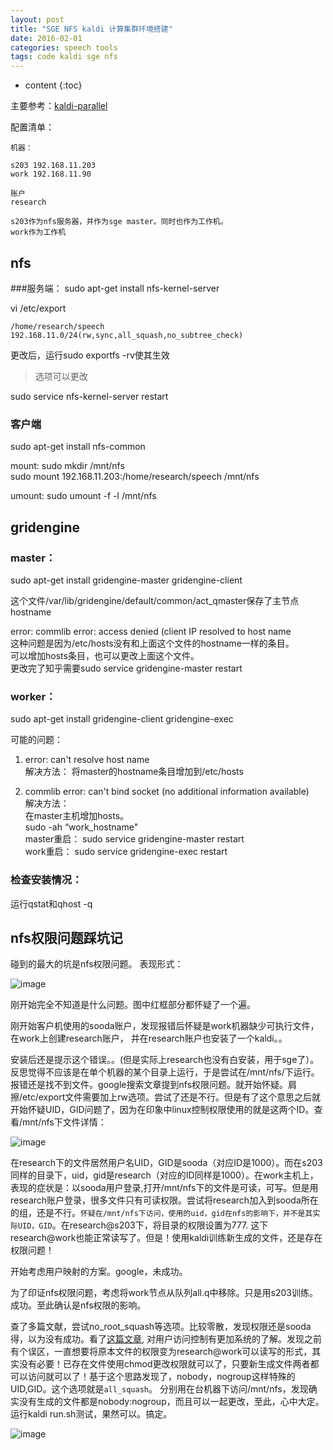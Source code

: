 ```yaml
---
layout: post
title: "SGE NFS kaldi 计算集群环境搭建"
date: 2016-02-01
categories: speech tools
tags: code kaldi sge nfs
---
```

* content
{:toc}


主要参考：[kaldi-parallel](http://kaldi-asr.org/doc/queue.html)

配置清单：

```
机器：

s203 192.168.11.203  
work 192.168.11.90

账户
research

s203作为nfs服务器，并作为sge master。同时也作为工作机。
work作为工作机
```

## nfs

###服务端：
sudo apt-get install nfs-kernel-server

vi /etc/export

```
/home/research/speech 192.168.11.0/24(rw,sync,all_squash,no_subtree_check)
```

更改后，运行sudo exportfs -rv使其生效

> 选项可以更改

sudo service nfs-kernel-server restart

### 客户端
sudo apt-get install nfs-common

mount:
sudo mkdir /mnt/nfs  
sudo mount 192.168.11.203:/home/research/speech /mnt/nfs

umount:
sudo umount -f -l /mnt/nfs



## gridengine


### master：
sudo apt-get install gridengine-master gridengine-client

这个文件/var/lib/gridengine/default/common/act_qmaster保存了主节点hostname

error: commlib error: access denied (client IP resolved to host name  
这种问题是因为/etc/hosts没有和上面这个文件的hostname一样的条目。  
可以增加hosts条目，也可以更改上面这个文件。  
更改完了知乎需要sudo service gridengine-master restart


### worker：

sudo apt-get install gridengine-client gridengine-exec

可能的问题：  

1. error: can't resolve host name  
解决方法： 将master的hostname条目增加到/etc/hosts

2. commlib error: can't bind socket (no additional information available)  
解决方法：  
在master主机增加hosts。  
sudo -ah “work_hostname"  
master重启： sudo service gridengine-master restart  
work重启： sudo service gridengine-exec restart

### 检查安装情况：
运行qstat和qhost -q

## nfs权限问题踩坑记
碰到的最大的坑是nfs权限问题。 表现形式：

![image](http://vsooda.github.io/assets/sge/path_error.png)

刚开始完全不知道是什么问题。图中红框部分都怀疑了一个遍。

刚开始客户机使用的sooda账户，发现报错后怀疑是work机器缺少可执行文件，在work上创建research账户， 并在research账户也安装了一个kaldi。。

安装后还是提示这个错误。。(但是实际上research也没有白安装，用于sge了）。 反思觉得不应该是在单个机器的某个目录上运行，于是尝试在/mnt/nfs/下运行。报错还是找不到文件。google搜索文章提到nfs权限问题。就开始怀疑。肩擦/etc/export文件需要加上rw选项。尝试了还是不行。但是有了这个意思之后就开始怀疑UID，GID问题了，因为在印象中linux控制权限使用的就是这两个ID。查看/mnt/nfs下文件详情：  

![image](http://vsooda.github.io/assets/sge/uid_gid.png)

在research下的文件居然用户名UID，GID是sooda（对应ID是1000）。而在s203同样的目录下，uid，gid是research（对应的ID同样是1000）。在work主机上， 表现的症状是：以sooda用户登录,打开/mnt/nfs下的文件是可读，可写。但是用research账户登录，很多文件只有可读权限。尝试将research加入到sooda所在的组，还是不行。`怀疑在/mnt/nfs下访问，使用的uid，gid在nfs的影响下，并不是其实际UID，GID`。在research@s203下，将目录的权限设置为777. 这下research@work也能正常读写了。但是！使用kaldi训练新生成的文件，还是存在权限问题！

开始考虑用户映射的方案。google，未成功。

为了印证nfs权限问题，考虑将work节点从队列all.q中移除。只是用s203训练。成功。至此确认是nfs权限的影响。

查了多篇文献，尝试no_root_squash等选项。比较零散，发现权限还是sooda得，以为没有成功。看了[这篇文章](http://www.cnblogs.com/mchina/archive/2013/01/03/2840040.html), 对用户访问控制有更加系统的了解。发现之前有个误区，一直想要将原本文件的权限变为research@work可以读写的形式，其实没有必要！已存在文件使用chmod更改权限就可以了，只要新生成文件两者都可以访问就可以了！基于这个思路发现了，nobody，nogroup这样特殊的UID,GID。这个选项就是`all_squash`。 分别用在台机器下访问/mnt/nfs，发现确实没有生成的文件都是nobody:nogroup，而且可以一起更改，至此，心中大定。运行kaldi run.sh测试，果然可以。搞定。

![image](http://vsooda.github.io/assets/sge/nobody.png)
